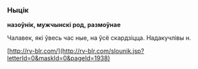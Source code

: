### Ныцік
**назоўнік, мужчынскі род, размоўнае**

Чалавек, які ўвесь час ные, на ўсё скардзіцца. Надакучлівы н.

<a rel="author">[http://rv-blr.com/](http://rv-blr.com/slounik.jsp?letterId=0&maskId=0&pageId=1938)</a>

